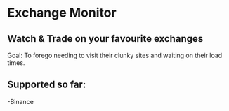 # Exchange Monitor
## Watch & Trade on your favourite exchanges

Goal:
To forego needing to visit their clunky sites and waiting on their load times. 

## Supported so far:
-Binance